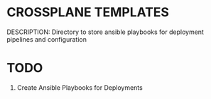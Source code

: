 # CROSSPLANE TEMPLATES

DESCRIPTION: 
    Directory to store ansible playbooks for deployment pipelines and configuration


# TODO

1. Create Ansible Playbooks for Deployments
